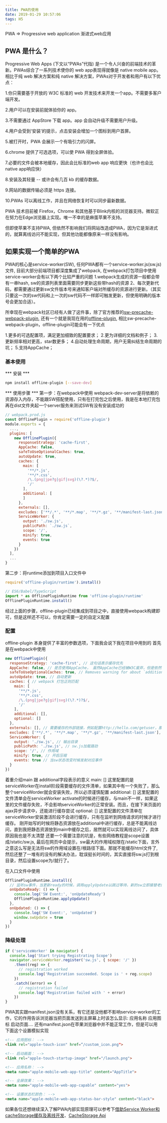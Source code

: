 ```yaml
---
title: PWA的使用
date: 2019-01-29 10:57:06
tags: H5
---
```


PWA => Progressive web application 渐进式web应用

## PWA 是什么？
Progressive Web Apps (下文以“PWAs”代指) 是一个令人兴奋的前端技术的革新。PWAs综合了一系列技术使你的 web app表现得就像是 native mobile app。相比于纯 web 解决方案和纯 native 解决方案，PWAs对于开发者和用户有以下优点：

1.你只需要基于开放的 W3C 标准的 web 开发技术来开发一个app。不需要多客户端开发。

2.用户可以在安装前就体验你的 app。

3.不需要通过 AppStore 下载 app。app 会自动升级不需要用户升级。

4.用户会受到‘安装’的提示，点击安装会增加一个图标到用户首屏。

5.被打开时，PWA 会展示一个有吸引力的闪屏。

6.chrome 提供了可选选项，可以使 PWA 得到全屏体验。

7.必要的文件会被本地缓存，因此会比标准的web app 响应更快（也许也会比native app响应快）

8.安装及其轻量 -- 或许会有几百 kb 的缓存数据。

9.网站的数据传输必须是 https 连接。

10.PWAs 可以离线工作，并且在网络恢复时可以同步最新数据。

PWA 技术目前被 Firefox，Chrome 和其他基于Blink内核的浏览器支持。微软正在努力在Edge浏览器上实现。唯一不幸的是麻蛋苹果不支持。

但即使苹果不支持PWA, 但依然不影响我们将网站改造成PWA，因为它是渐进式的，就算离线访问不能实现，但其他功能都像原来一样没有影响。

## 如果实现一个简单的PWA
PWA的核心是service-worker(SW), 任何PWA都有一个service-worker.js(sw.js)文件, 目前大部分前端项目都深度集成了webpack, 在webpack打包项目中使用service-worker会有以下两个比较严重的问题
1.webpack生成的资源一般都会带有一串hash, sw的资源列表里面需要同步更新这些带hash的资源
2、每次更新代码，都需要通过更新sw文件版本号来通知客户端对所缓存的资源进行更新。（其实只要这一次的sw代码和上一次的sw代码不一样即可触发更新，但使用明确的版本号会更加合适）。

所幸现在webpack社区已经有人做了这件事，除了官方推荐的[sw-precache-webpack-plugin](https://github.com/goldhand/sw-precache-webpack-plugin), 还有一个就是我现在用的[offline-plugin](https://github.com/NekR/offline-plugin), 相比sw-precache-webpack-plugin，offline-plugin可能会有一下优点

1.更多的可选配置项，满足更加细致的配置要求；
2.更为详细的文档和例子；
3.更新频率相对更高，star数更多；
4.自动处理生命周期，用户无需纠结生命周期的坑；
5.支持AppCache；

### 基本使用
*** 安装 ***
```bash
npm install offline-plugin [--save-dev]
```
*** 使用步骤 ***
第一步：在webpack中使用
webpack-dev-server是将依赖的资源存入内存，不能跟SW搭配使用，只有在打完包之后使用，我是在本地打完包再在dist文件夹起一个server服务来测试SW有没有安装成功的
```javascript
// webpack.prod.js
const OfflinePlugin = require('offline-plugin')
module.exports = {
  ...,
  plugins: [
    new OfflinePlugin({
      responseStrategy: 'cache-first',
      AppCache: false,
      safeToUseOptionalCaches: true,
      autoUpdate: true,
      caches: {
        main: [
          '**/*.js',
          '**/*.css',
          /\.(png|jpe?g|gif|svg)(\?.*)?$/,
          '/'
        ],
        additional: [
        ]
      },
      externals: [],
      excludes: ['**/.*', '**/*.map', '**/*.gz', '**/manifest-last.json'],
      ServiceWorker: {
        output: './sw.js',
        publicPath: `./sw.js`,
        scope: '/',
        minify: true,
        events: true
      }
    })
  ],
  ...
}
```
第二步：将runtime添加到项目入口文件中
```javascript
require('offline-plugin/runtime').install()

// ES6/Babel/TypeScript
import * as OfflinePluginRuntime from 'offline-plugin/runtime'
OfflinePluginRuntime.install()
```

经过上面的步骤，offline-plugin已经集成到项目之中，直接使用webpack构建即可，但是这样还不可以，你肯定需要一定的自定义配置

### 配置
offline-plugin 本身提供了丰富的参数选项，下面我会说下我在项目中用到的
首先是在webpack中使用
```javascript
new OfflinePlugin({
  responseStrategy: 'cache-first', // 这句话表示缓存优先
  AppCache: false, // 是否使用AppCache， 虽然AppCache已经被W3C废弃，但是依然有部分浏览器支持，所以offline-plugin默认支持AppCache
  safeToUseOptionalCaches: true, // Removes warning for about `additional` section usage
  autoUpdate: true, // 自动更新
  caches: { // webpack 打包正则匹配
    main: [
      '**/*.js',
      '**/*.css',
      /\.(png|jpe?g|gif|svg)(\?.*)?$/,
      '/'
    ],
    additional: [],
    optional: []
  },
  externals: [], // 需要缓存的外部链接，例如配置http://hello.com/getuser，那么在请求这个接口的时候就会进行接口缓存
  excludes: ['**/.*', '**/*.map', '**/*.gz', '**/manifest-last.json'], // 需要过滤的文件
  ServiceWorker: {
    output: './sw.js', // 输出目录
    publicPath: './sw.js', // sw.js加载路劲
    scope: '/', // 作用域
    minify: true, // 开启压缩
    events: true // 当sw状态改变时候发射对应事件
  }
})

```

着重介绍main 跟 additional字段表示的意义
main: [] 这里配置的是serviceWorker在install阶段需要缓存的文件清单，如果其中有一个失败了，那么整个serviceWorder就会安装失败，所以必须谨慎配置
additional: [] 这里配置的文件清单会在serviceWorker activate的时候进行缓存，与main不一样，如果这里的文件缓存失败，不会影响serviceWorker的正常安装。而且，在接下来页面的ajax异步请求中，还能进行缓存尝试
optional: [] 这里配置的文件清单在serviceWorker安装激活阶段不会进行缓存，只有在监听到网络请求的时候才进行缓存。
刚开始写的时候将静态资源放在additional中进行缓存，总是不能离线访问，直到我把静态资源放到main中缓存之后，居然就可以实现离线访问了，具体原因我也是不太清楚
还要一个需要注意的坑是，有些网络教程是scope设置成/static/sw.js, 最后在网页中会提示，sw最大的作用域权限在/static下面，言外之意这么写是无法将sw的作用域设置在/根路径下面。那就不能缓存html文件了, 然后还整了一堆有的没有的解决办法，耽误挺长时间的，其实直接将sw.js打到根目录，然后设置scope为/就行了。

在入口文件中使用
```javascript
OfflinePluginRuntime.install({
  // 监听sw事件，当更新ready的时候，调用applyUpdate以跳过等待，新的sw立即接替老的sw
  onUpdateReady: () => {
    console.log('SW Event:', 'onUpdateReady')
    OfflinePluginRuntime.applyUpdate()
  },
  onUpdated: () => {
    console.log('SW Event:', 'onUpdated')
    window.swUpdate = true
  }
})
```
### 降级处理
```javascript
if ('serviceWorker' in navigator) {
  console.log('Start trying Registrating Scope')
  navigator.serviceWorker.register('sw.js', { scope: '/' })
    .then((reg) => {
      // registration worked
      console.log('Registration succeeded. Scope is ' + reg.scope)
    })
    .catch((error) => {
      // registration failed
      console.log('Registration failed with ' + error)
    })
}
```

PWA其实跟manifest.json没有关系，有它还是没他都不影响service-worker的工作，它的作用告诉浏览器当把页面发送到主屏幕上时该怎么显示: 应用名称 应用图标 启动页面....
还有manifest.json在苹果浏览器中并不能正常工作，但是可以用下面这个设置模拟实现
```html
<!-- 应用图标： -->
<link rel="apple-touch-icon" href=“/custom_icon.png">

<!-- 启动画面： -->
<link rel="apple-touch-startup-image" href="/launch.png">

<!-- 应用名称： -->
<meta name="apple-mobile-web-app-title" content="AppTitle">

<!-- 全屏效果： -->
<meta name="apple-mobile-web-app-capable" content="yes">

<!-- 设置状态栏颜色： -->
<meta name="apple-mobile-web-app-status-bar-style" content="black">
```
如果各位还想继续深入了解PWA内部实现原理可以参考下[借助Service Worker和cacheStorage缓存及离线开发](https://www.zhangxinxu.com/wordpress/2017/07/service-worker-cachestorage-offline-develop/)、[CacheStorage Api](https://developer.mozilla.org/zh-CN/docs/Web/API/CacheStorage)